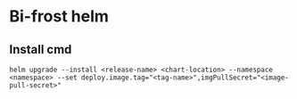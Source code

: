 # Bi-frost helm

## Install cmd

```console
helm upgrade --install <release-name> <chart-location> --namespace <namespace> --set deploy.image.tag="<tag-name>",imgPullSecret="<image-pull-secret>"
```
